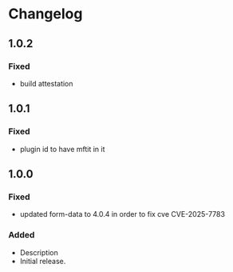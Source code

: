 # Changelog

## 1.0.2

### Fixed

- build attestation

## 1.0.1

### Fixed

- plugin id to have mftit in it

## 1.0.0

### Fixed

- updated form-data to 4.0.4 in order to fix cve CVE-2025-7783

### Added

- Description
- Initial release.
